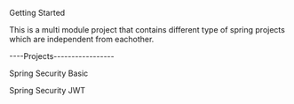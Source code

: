 Getting Started


This is a multi module project that contains different type of spring projects which are independent from eachother.



----Projects-----------------

Spring Security Basic

Spring Security JWT
